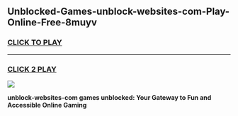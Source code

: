 
## Unblocked-Games-unblock-websites-com-Play-Online-Free-8muyv
<h3>
<a href="https://premium76.site?title=unblock-websites-com&ref=26A">CLICK TO PLAY</a></h3>
<hr>

<h3>
<a href="https://premium76.site?title=unblock-websites-com&ref=26A">CLICK 2 PLAY</a>
  
</h3>

<a href="https://premium76.site?title=unblock-websites-com&ref=26A"><img src="https://clearcache.store/games.png"></a>


**unblock-websites-com games unblocked: Your Gateway to Fun and Accessible Online Gaming**
